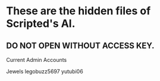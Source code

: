 <h1> These are the hidden files of Scripted's AI. </h1>

<h2>DO NOT OPEN WITHOUT ACCESS KEY.</h2>

<p>Current Admin Accounts</p>
Jewels
legobuzz5697
yutubi06